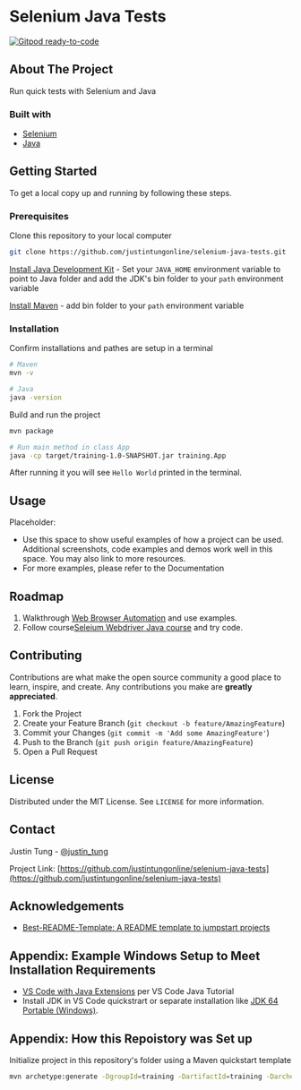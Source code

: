 # Selenium Java Tests

[![Gitpod ready-to-code](https://img.shields.io/badge/Gitpod-ready--to--code-blue?logo=gitpod)](https://gitpod.io/#https://github.com/justintungonline/selenium-java-tests)

## About The Project

Run quick tests with Selenium and Java

### Built with

- [Selenium](https://www.selenium.dev/)
- [Java](https://www.oracle.com/java/technologies/javase-downloads.html)

## Getting Started

To get a local copy up and running by following these steps.

### Prerequisites

Clone this repository to your local computer
```sh
git clone https://github.com/justintungonline/selenium-java-tests.git
````

[Install Java Development Kit](https://www.oracle.com/java/technologies/javase-downloads.html) - Set your `JAVA_HOME` environment variable to point to Java folder and add the JDK's bin folder to your `path` environment variable

[Install Maven](https://maven.apache.org/install.html) - add bin folder to your `path` environment variable

### Installation

Confirm installations and pathes are setup in a terminal

```sh
# Maven
mvn -v

# Java
java -version

```

Build and run the project

```sh
mvn package

# Run main method in class App
java -cp target/training-1.0-SNAPSHOT.jar training.App
```

After running it you will see `Hello World` printed in the terminal.

## Usage

Placeholder: 
- Use this space to show useful examples of how a project can be used. Additional screenshots, code examples and demos work well in this space. You may also link to more resources.
- For more examples, please refer to the Documentation

## Roadmap

1. Walkthrough [Web Browser Automation](https://stackabuse.com/web-browser-automation-with-selenium-and-java/) and use examples.
2. Follow course[Seleium Webdriver Java course](https://github.com/angiejones/selenium-webdriver-java-course) and try code.

## Contributing

Contributions are what make the open source community a good place to learn, inspire, and create. Any contributions you make are **greatly appreciated**.

1. Fork the Project
2. Create your Feature Branch (`git checkout -b feature/AmazingFeature`)
3. Commit your Changes (`git commit -m 'Add some AmazingFeature'`)
4. Push to the Branch (`git push origin feature/AmazingFeature`)
5. Open a Pull Request

## License

Distributed under the MIT License. See `LICENSE` for more information.

## Contact

Justin Tung - [@justin_tung](https://twitter.com/justin_tung/)

Project Link: [https://github.com/justintungonline/selenium-java-tests](https://github.com/justintungonline/selenium-java-tests)

## Acknowledgements

- [Best-README-Template: A README template to jumpstart projects](https://github.com/othneildrew/Best-README-Template/)

## Appendix: Example Windows Setup to Meet Installation Requirements

- [VS Code with Java Extensions](https://code.visualstudio.com/docs/java/java-tutorial) per VS Code Java Tutorial
- Install JDK in VS Code quickstrart or separate installation like [JDK 64 Portable (Windows)](https://portableapps.com/apps/utilities/jdkportable64).

## Appendix: How this Repoistory was Set up

Initialize project in this repository's folder using a Maven quickstart template

```sh 
mvn archetype:generate -DgroupId=training -DartifactId=training -DarchetypeArtifactId=maven-archetype-quickstart -DarchetypeVersion=1.4 -DinteractiveMode=false
```
